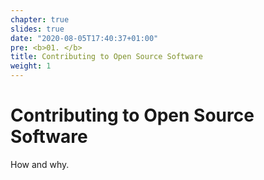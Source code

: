 ```yaml
---
chapter: true
slides: true
date: "2020-08-05T17:40:37+01:00"
pre: <b>01. </b>
title: Contributing to Open Source Software
weight: 1
---
```


# Contributing to Open Source Software

How and why.

